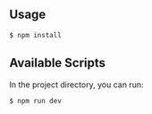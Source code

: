 ## Usage

```bash
$ npm install
```

## Available Scripts

In the project directory, you can run:

```bash
$ npm run dev
```

